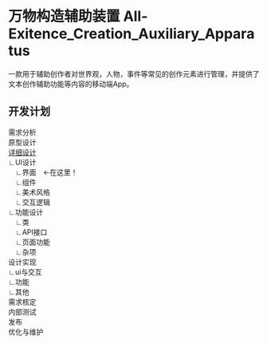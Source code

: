 # 万物构造辅助装置 All-Exitence_Creation_Auxiliary_Apparatus
一款用于辅助创作者对世界观，人物，事件等常见的创作元素进行管理，并提供了文本创作辅助功能等内容的移动端App。

## 开发计划

需求分析   
原型设计   
[详细设计 ](/文档/3.详细设计/)   
∟UI设计　  
　∟界面　←在这里！  
　∟组件  
　∟美术风格  
　∟交互逻辑  
∟功能设计  
　∟类  
　∟API接口  
　∟页面功能  
　∟杂项  
设计实现  
∟ui与交互  
∟功能  
∟其他  
需求核定  
内部测试  
发布  
优化与维护    
